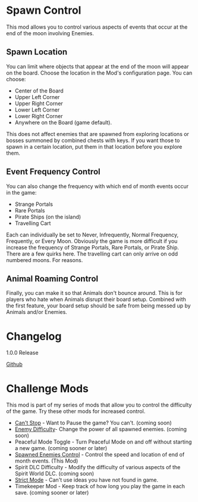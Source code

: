 # Spawn Control
This mod allows you to control various aspects of events that occur at the end of the moon involving Enemies.

## Spawn Location
You can limit where objects that appear at the end of the moon will appear on the board.
Choose the location in the Mod's configuration page.
You can choose:
* Center of the Board
* Upper Left Corner
* Upper Right Corner
* Lower Left Corner
* Lower Right Corner
* Anywhere on the Board (game default).

This does not affect enemies that are spawned from exploring locations or bosses summoned by combined chests with keys.
If you want those to spawn in a certain location, put them in that location before you explore them.

## Event Frequency Control

You can also change the frequency with which end of month events occur in the game:
* Strange Portals
* Rare Portals
* Pirate Ships (on the island)
* Travelling Cart

Each can individually be set to Never, Infrequently, Normal Frequency, Frequently, or Every Moon.
Obviously the game is more difficult if you increase the frequency of Strange Portals, Rare Portals, or Pirate Ship.
There are a few quirks here. The travelling cart can only arrive on odd numbered moons. For reasons.

## Animal Roaming Control

Finally, you can make it so that Animals don't bounce around.
This is for players who hate when Animals disrupt their board setup.
Combined with the first feature, your board setup should be safe from being messed up by Animals and/or Enemies.

# Changelog
1.0.0 Release

[Github](https://github.com/jmucchiello/stacklands-spawncontrol)

# Challenge Mods
This mod is part of my series of mods that allow you to control the difficulty of the game. Try these other mods for increased control.

* [Can't Stop](https://steamcommunity.com/sharedfiles/filedetails/?id=3047503037) - Want to Pause the game? You can't. (coming soon)
* [Enemy Difficulty](https://steamcommunity.com/sharedfiles/filedetails/?id=3044524742)- Change the power of all spawned enemies. (coming soon)
* Peaceful Mode Toggle - Turn Peaceful Mode on and off without starting a new game. (coming sooner or later)
* [Spawned Enemies Control](https://steamcommunity.com/sharedfiles/filedetails/?id=3044203151) - Control the speed and location of end of month events. (This Mod)
* Spirit DLC Difficulty - Modify the difficulty of various aspects of the Spirit World DLC. (coming soon)
* [Strict Mode](https://steamcommunity.com/sharedfiles/filedetails/?id=3026405806) - Can't use ideas you have not found in game.
* Timekeeper Mod - Keep track of how long you play the game in each save. (coming sooner or later)
